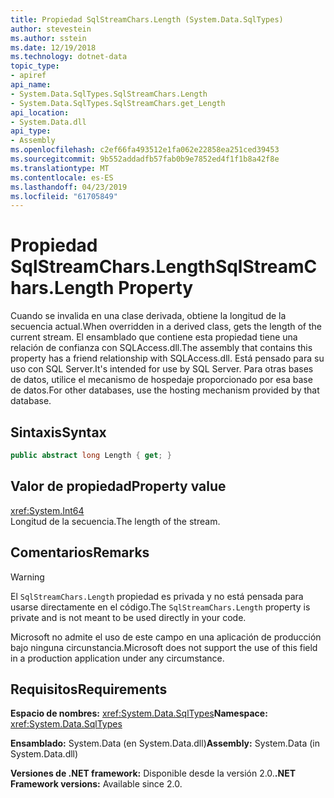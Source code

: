 ```yaml
---
title: Propiedad SqlStreamChars.Length (System.Data.SqlTypes)
author: stevestein
ms.author: sstein
ms.date: 12/19/2018
ms.technology: dotnet-data
topic_type:
- apiref
api_name:
- System.Data.SqlTypes.SqlStreamChars.Length
- System.Data.SqlTypes.SqlStreamChars.get_Length
api_location:
- System.Data.dll
api_type:
- Assembly
ms.openlocfilehash: c2ef66fa493512e1fa062e22858ea251ced39453
ms.sourcegitcommit: 9b552addadfb57fab0b9e7852ed4f1f1b8a42f8e
ms.translationtype: MT
ms.contentlocale: es-ES
ms.lasthandoff: 04/23/2019
ms.locfileid: "61705849"
---
```

# <a name="sqlstreamcharslength-property"></a><span data-ttu-id="cb91f-102">Propiedad SqlStreamChars.Length</span><span class="sxs-lookup"><span data-stu-id="cb91f-102">SqlStreamChars.Length Property</span></span>

<span data-ttu-id="cb91f-103">Cuando se invalida en una clase derivada, obtiene la longitud de la secuencia actual.</span><span class="sxs-lookup"><span data-stu-id="cb91f-103">When overridden in a derived class, gets the length of the current stream.</span></span> <span data-ttu-id="cb91f-104">El ensamblado que contiene esta propiedad tiene una relación de confianza con SQLAccess.dll.</span><span class="sxs-lookup"><span data-stu-id="cb91f-104">The assembly that contains this property has a friend relationship with SQLAccess.dll.</span></span> <span data-ttu-id="cb91f-105">Está pensado para su uso con SQL Server.</span><span class="sxs-lookup"><span data-stu-id="cb91f-105">It's intended for use by SQL Server.</span></span> <span data-ttu-id="cb91f-106">Para otras bases de datos, utilice el mecanismo de hospedaje proporcionado por esa base de datos.</span><span class="sxs-lookup"><span data-stu-id="cb91f-106">For other databases, use the hosting mechanism provided by that database.</span></span>

## <a name="syntax"></a><span data-ttu-id="cb91f-107">Sintaxis</span><span class="sxs-lookup"><span data-stu-id="cb91f-107">Syntax</span></span>

```csharp
public abstract long Length { get; }
```

## <a name="property-value"></a><span data-ttu-id="cb91f-108">Valor de propiedad</span><span class="sxs-lookup"><span data-stu-id="cb91f-108">Property value</span></span>

<xref:System.Int64>\
<span data-ttu-id="cb91f-109">Longitud de la secuencia.</span><span class="sxs-lookup"><span data-stu-id="cb91f-109">The length of the stream.</span></span>

## <a name="remarks"></a><span data-ttu-id="cb91f-110">Comentarios</span><span class="sxs-lookup"><span data-stu-id="cb91f-110">Remarks</span></span>

> [!WARNING]
> <span data-ttu-id="cb91f-111">El `SqlStreamChars.Length` propiedad es privada y no está pensada para usarse directamente en el código.</span><span class="sxs-lookup"><span data-stu-id="cb91f-111">The `SqlStreamChars.Length` property is private and is not meant to be used directly in your code.</span></span>
>
> <span data-ttu-id="cb91f-112">Microsoft no admite el uso de este campo en una aplicación de producción bajo ninguna circunstancia.</span><span class="sxs-lookup"><span data-stu-id="cb91f-112">Microsoft does not support the use of this field in a production application under any circumstance.</span></span>

## <a name="requirements"></a><span data-ttu-id="cb91f-113">Requisitos</span><span class="sxs-lookup"><span data-stu-id="cb91f-113">Requirements</span></span>

<span data-ttu-id="cb91f-114">**Espacio de nombres:** <xref:System.Data.SqlTypes></span><span class="sxs-lookup"><span data-stu-id="cb91f-114">**Namespace:** <xref:System.Data.SqlTypes></span></span>

<span data-ttu-id="cb91f-115">**Ensamblado:** System.Data (en System.Data.dll)</span><span class="sxs-lookup"><span data-stu-id="cb91f-115">**Assembly:** System.Data (in System.Data.dll)</span></span>

<span data-ttu-id="cb91f-116">**Versiones de .NET framework:** Disponible desde la versión 2.0.</span><span class="sxs-lookup"><span data-stu-id="cb91f-116">**.NET Framework versions:** Available since 2.0.</span></span>